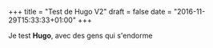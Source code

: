 +++
title = "Test de Hugo V2"
draft = false
date = "2016-11-29T15:33:33+01:00"
+++

Je test **Hugo**, avec des gens qui s'endorme